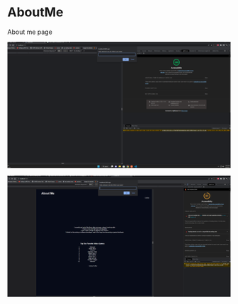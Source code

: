# AboutMe
About me page

![image](Images/lighthouse.png)

![image](Images/Screenshot_20230308_070316.png)
